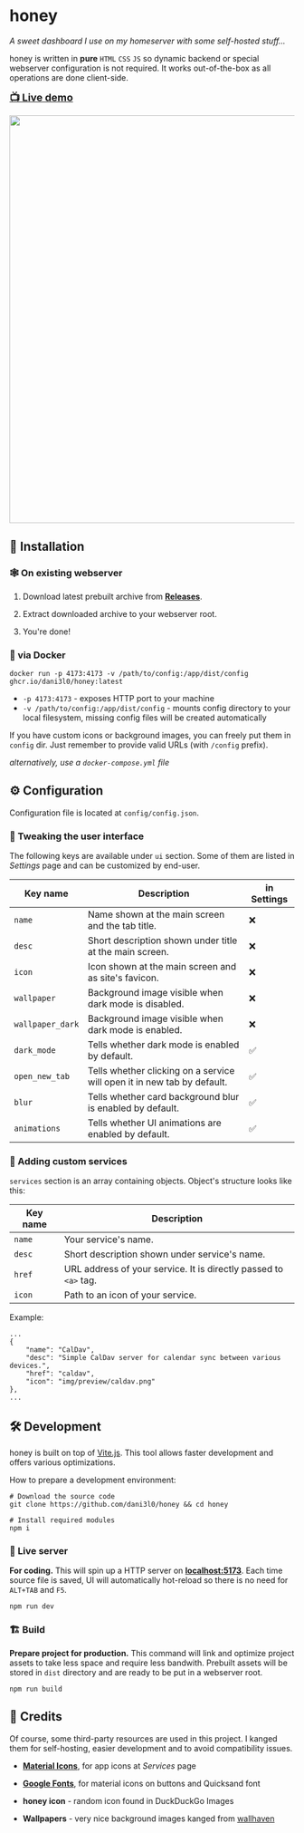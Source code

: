 # honey

_A sweet dashboard I use on my homeserver with some self-hosted stuff..._

honey is written in **pure** `HTML` `CSS` `JS` so dynamic backend or special webserver configuration is not required.
It works out-of-the-box as all operations are done client-side.

<font size="4">**[📺 Live demo](https://honeyy.vercel.app/)**</font>

<img src="screenshot.jpg" style="width: 720px">


## 🚀 Installation

### 🕸️ On existing webserver

1. Download latest prebuilt archive from **[Releases](https://github.com/dani3l0/honey/releases)**.

2. Extract downloaded archive to your webserver root.

3. You're done!


### 🐋 via Docker

```
docker run -p 4173:4173 -v /path/to/config:/app/dist/config ghcr.io/dani3l0/honey:latest
```

- `-p 4173:4173` - exposes HTTP port to your machine
- `-v /path/to/config:/app/dist/config` - mounts config directory to your local filesystem, missing config files will be created automatically

If you have custom icons or background images, you can freely put them in `config` dir.
Just remember to provide valid URLs (with `/config` prefix).

_alternatively, use a `docker-compose.yml` file_


## ⚙️ Configuration

Configuration file is located at `config/config.json`.


### 📱 Tweaking the user interface

The following keys are available under `ui` section.
Some of them are listed in _Settings_ page and can be customized by end-user.

| Key name				| Description																																	| in Settings	|
|-----------------------|-----------------------------------------------------------------------------------------------------------------------------------------------|---------------|
| `name`				| Name shown at the main screen and the tab title.																								|		❌		|
| `desc`				| Short description shown under title at the main screen.																						|		❌		|
| `icon`				| Icon shown at the main screen and as site's favicon.																							|		❌		|
| `wallpaper`			| Background image visible when dark mode is disabled.																							|		❌		|
| `wallpaper_dark`		| Background image visible when dark mode is enabled.																							|		❌		|
| `dark_mode`			| Tells whether dark mode is enabled by default.																								|		✅		|
| `open_new_tab`		| Tells whether clicking on a service will open it in new tab by default.																		|		✅		|
| `blur`				| Tells whether card background blur is enabled by default.																						|		✅		|
| `animations`			| Tells whether UI animations are enabled by default.																							|		✅		|


### 🔗 Adding custom services

`services` section is an array containing objects. Object's structure looks like this:

| Key name			| Description																	|
|-------------------|-------------------------------------------------------------------------------|
| `name`			| Your service's name.															|
| `desc`			| Short description shown under service's name.									|
| `href`			| URL address of your service. It is directly passed to `<a>` tag.				|
| `icon`			| Path to an icon of your service.												|

Example:
```
...
{
	"name": "CalDav",
	"desc": "Simple CalDav server for calendar sync between various devices.",
	"href": "caldav",
	"icon": "img/preview/caldav.png"
},
...
```


## 🛠️ Development

honey is built on top of [Vite.js](https://vitejs.dev/). This tool allows faster development and offers various optimizations.

How to prepare a development environment:

```
# Download the source code
git clone https://github.com/dani3l0/honey && cd honey

# Install required modules
npm i
```


### 🗼 Live server

**For coding.** This will spin up a HTTP server on **[localhost:5173](http://localhost:5173/)**. Each time source file is saved, UI will automatically hot-reload so there is no need for `ALT+TAB` and `F5`.

```
npm run dev
```


### 🏗️ Build

**Prepare project for production.** This command will link and optimize project assets to take less space and require less bandwith. Prebuilt assets will be stored in `dist` directory and are ready to be put in a webserver root.

```
npm run build
```


## 🤝 Credits

Of course, some third-party resources are used in this project. I kanged them for self-hosting, easier development and to avoid compatibility issues.

- **[Material Icons](https://github.com/materialos/android-icon-pack/)**, for app icons at _Services_ page

- **[Google Fonts](https://fonts.google.com/)**, for material icons on buttons and Quicksand font

- **honey icon** - random icon found in DuckDuckGo Images

- **Wallpapers** - very nice background images kanged from [wallhaven](https://wallhaven.cc/)
